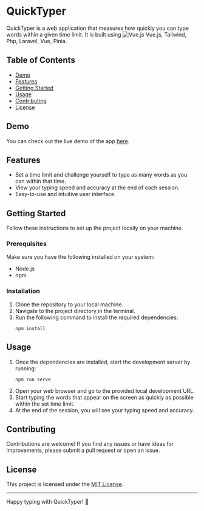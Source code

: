 
# QuickTyper

QuickTyper is a web application that measures how quickly you can type words within a given time limit. It is built using ![Vue.js](https://img.shields.io/badge/vue.js-%2335495e.svg?style=for-the-badge&logo=vue.js) Vue.js, Tailwind, Php, Laravel, Vue, Pinia.

## Table of Contents
- [Demo](#demo)
- [Features](#features)
- [Getting Started](#getting-started)
- [Usage](#usage)
- [Contributing](#contributing)
- [License](#license)

## Demo
You can check out the live demo of the app [here]((https://quickquick.pnct.nl/#/)).

## Features
- Set a time limit and challenge yourself to type as many words as you can within that time.
- View your typing speed and accuracy at the end of each session.
- Easy-to-use and intuitive user interface.

## Getting Started
Follow these instructions to set up the project locally on your machine.

### Prerequisites
Make sure you have the following installed on your system:
- Node.js
- npm

### Installation
1. Clone the repository to your local machine.
2. Navigate to the project directory in the terminal.
3. Run the following command to install the required dependencies:
   ```
   npm install
   ```

## Usage
1. Once the dependencies are installed, start the development server by running:
   ```
   npm run serve
   ```
2. Open your web browser and go to the provided local development URL.
3. Start typing the words that appear on the screen as quickly as possible within the set time limit.
4. At the end of the session, you will see your typing speed and accuracy.

## Contributing
Contributions are welcome! If you find any issues or have ideas for improvements, please submit a pull request or open an issue.

## License
This project is licensed under the [MIT License](LICENSE).

---
Happy typing with QuickTyper! 🚀
